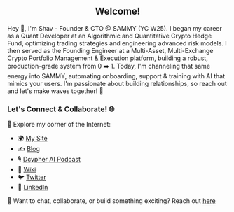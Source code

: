 <h2 align="center"> Welcome! </h2>

Hey 👋, I'm Shav - Founder & CTO @ SAMMY (YC W25). I began my career as a Quant Developer at an Algorithmic and Quantitative Crypto Hedge Fund, optimizing trading strategies and engineering advanced risk models. I then served as the Founding Engineer at a Multi-Asset, Multi-Exchange Crypto Portfolio Management & Execution platform, building a robust, production-grade system from 0 ➡️ 1. Today, I'm channeling that same energy into SAMMY, automating onboarding, support & training with AI that mimics your users. I'm passionate about building relationships, so reach out and let's make waves together! 🌊

### Let's Connect & Collaborate! 🌐

🔗 Explore my corner of the Internet:

- 🌍 [My Site](https://shav.dev/)
- ✍️ [Blog](https://shav.dev/blog)
- 🎙️ [Dcypher AI Podcast](https://www.youtube.com/@dcypher-ai)
- 🧠 [Wiki](https://wiki.shav.dev/)
- 🐦 [Twitter](https://twitter.com/Shavcn)
- 💼 [LinkedIn](https://www.linkedin.com/in/shavvimalendiran/)

💬 Want to chat, collaborate, or build something exciting? Reach out [here](https://shav.dev/contact)
